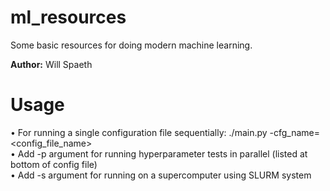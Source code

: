 # ml_resources
Some basic resources for doing modern machine learning.

**Author:** Will Spaeth

# Usage
• For running a single configuration file sequentially: ./main.py -cfg_name=<config_file_name>  
• Add -p argument for running hyperparameter tests in parallel (listed at bottom of config file)  
• Add -s argument for running on a supercomputer using SLURM system  

